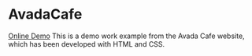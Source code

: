 # AvadaCafe
<a href="https://rezageshaniweb.github.io/AvadaCafe/">Online Demo</a>
This is a demo work example from the Avada Cafe website, which has been developed with HTML and CSS.
